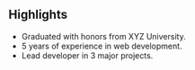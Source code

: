 <section class="highlights">
  <h2>Highlights</h2>
  <!-- Add your resume highlights here. For example: -->
  <ul>
    <li>Graduated with honors from XYZ University.</li>
    <li>5 years of experience in web development.</li>
    <li>Lead developer in 3 major projects.</li>
    <!-- Add more highlights as needed -->
  </ul>
</section>